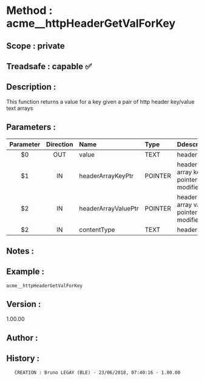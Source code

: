 ﻿# **Method :** acme__httpHeaderGetValForKey## **Scope :** private## **Treadsafe :** capable ✅ ## **Description :** This function returns a value for a key given a pair of http header key/value text arrays## **Parameters :** | Parameter | Direction | Name | Type | Ddescription | |:----:|:----:|:----|:----|:----| | $0 | OUT | value | TEXT | header value | | $1 | IN | headerArrayKeyPtr | POINTER | header text array key pointer (not modified) | | $2 | IN | headerArrayValuePtr | POINTER | header text array value pointer (not modified) | | $2 | IN | contentType | TEXT | header key | ## **Notes :** ## **Example :** ```acme__httpHeaderGetValForKey```## **Version :** 1.00.00## **Author :** ## **History :**         CREATION : Bruno LEGAY (BLE) - 23/06/2018, 07:40:16 - 1.00.00